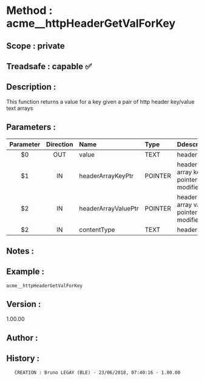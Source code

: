 ﻿# **Method :** acme__httpHeaderGetValForKey## **Scope :** private## **Treadsafe :** capable ✅ ## **Description :** This function returns a value for a key given a pair of http header key/value text arrays## **Parameters :** | Parameter | Direction | Name | Type | Ddescription | |:----:|:----:|:----|:----|:----| | $0 | OUT | value | TEXT | header value | | $1 | IN | headerArrayKeyPtr | POINTER | header text array key pointer (not modified) | | $2 | IN | headerArrayValuePtr | POINTER | header text array value pointer (not modified) | | $2 | IN | contentType | TEXT | header key | ## **Notes :** ## **Example :** ```acme__httpHeaderGetValForKey```## **Version :** 1.00.00## **Author :** ## **History :**         CREATION : Bruno LEGAY (BLE) - 23/06/2018, 07:40:16 - 1.00.00